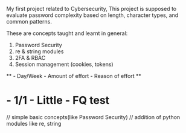 My first project related to Cybersecurity, 
This project is supposed to evaluate password complexity based on length, character types, and common patterns.

These are concepts taught and learnt in general:
1. Password Security
2. re & string modules
3. 2FA & RBAC
4. Session management (cookies, tokens)


  ** - Day/Week - Amount of effort - Reason of effort **

  # - 1/1  - Little - FQ test
  // simple basic concepts(like Password Security) 
  // addition of python modules like re, string

  
